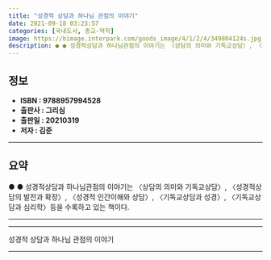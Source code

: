```yaml
---
title: "성경적 상담과 하나님 관점의 이야기"
date: 2021-09-18 03:23:57
categories: [국내도서, 종교-역학]
image: https://bimage.interpark.com/goods_image/4/1/2/4/349804124s.jpg
description: ● ● 성경적상담과 하나님관점의 이야기는 〈상담의 의미와 기독교상담〉, 〈성경적상담의 발전과 확장〉, 〈성경적 인간이해와 상담〉, 〈기독교상담과 성경〉, 〈기독교상담과 심리학〉등을 수록하고 있는 책이다.
---
```


## **정보**

- **ISBN : 9788957994528**
- **출판사 : 그리심**
- **출판일 : 20210319**
- **저자 : 김준**

------



## **요약**

●  ●  성경적상담과 하나님관점의 이야기는 〈상담의 의미와 기독교상담〉, 〈성경적상담의 발전과 확장〉, 〈성경적 인간이해와 상담〉, 〈기독교상담과 성경〉, 〈기독교상담과 심리학〉등을 수록하고 있는 책이다.

------



------


성경적 상담과 하나님 관점의 이야기 

------


